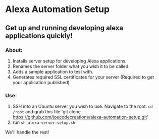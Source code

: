 # Alexa Automation Setup

## Get up and running developing alexa applications quickly!


### About: 
1. Installs server setup for developing Alexa applications. 
2. Renames the server folder what you wish it to be called. 
3. Adds a sample application to test with. 
4. Generates required SSL certificates for your server (Required to get your application published)

### Use: 
1. SSH into an Ubuntu server you wish to use. Navigate to the root. `cd /root` and grab this file 'git clone https://github.com/joecodecreations/alexa-automation-setup.git'
2. run `sh alexa-server-setup.sh`

We'll handle the rest! 
